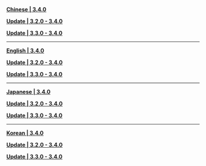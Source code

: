 **[Chinese | 3.4.0](https://d3ln624mszu7ty.cloudfront.net/client_app/download/pc_zip/20230109135018_10QhExKHwAoa4ecr/Audio_Chinese_3.4.0.zip)**

**[Update | 3.2.0 - 3.4.0](https://d3ln624mszu7ty.cloudfront.net/client_app/update/hk4e_global/10/zh-cn_3.2.0_3.4.0_hdiff_sJLa0SElyqR5dFBo.zip)**

**[Update | 3.3.0 - 3.4.0](https://d3ln624mszu7ty.cloudfront.net/client_app/update/hk4e_global/10/zh-cn_3.3.0_3.4.0_hdiff_CwIhpT8VfBUqlSEg.zip)**

---

**[English | 3.4.0](https://d3ln624mszu7ty.cloudfront.net/client_app/download/pc_zip/20230109135018_10QhExKHwAoa4ecr/Audio_English(US)_3.4.0.zip)**

**[Update | 3.2.0 - 3.4.0](https://d3ln624mszu7ty.cloudfront.net/client_app/update/hk4e_global/10/en-us_3.2.0_3.4.0_hdiff_Onc2ZSWqiHMLh80p.zip)**

**[Update | 3.3.0 - 3.4.0](https://d3ln624mszu7ty.cloudfront.net/client_app/update/hk4e_global/10/en-us_3.3.0_3.4.0_hdiff_kXarZuSHnoEYzWiq.zip)**

---

**[Japanese | 3.4.0](https://d3ln624mszu7ty.cloudfront.net/client_app/download/pc_zip/20230109135018_10QhExKHwAoa4ecr/Audio_Japanese_3.4.0.zip)**

**[Update | 3.2.0 - 3.4.0](https://d3ln624mszu7ty.cloudfront.net/client_app/update/hk4e_global/10/ja-jp_3.2.0_3.4.0_hdiff_QUa8erWEPHFwgGvc)**

**[Update | 3.3.0 - 3.4.0](https://d3ln624mszu7ty.cloudfront.net/client_app/update/hk4e_global/10/ja-jp_3.3.0_3.4.0_hdiff_4RnJjQLArch3yGOt.zip)**

---

**[Korean | 3.4.0](https://d3ln624mszu7ty.cloudfront.net/client_app/download/pc_zip/20230109135018_10QhExKHwAoa4ecr/Audio_Korean_3.4.0.zip)**

**[Update | 3.2.0 - 3.4.0](https://d3ln624mszu7ty.cloudfront.net/client_app/update/hk4e_global/10/ko-kr_3.2.0_3.4.0_hdiff_u1pfvG0C8lakLRKT.zip)**

**[Update | 3.3.0 - 3.4.0](https://d3ln624mszu7ty.cloudfront.net/client_app/update/hk4e_global/10/ko-kr_3.3.0_3.4.0_hdiff_j3fribpBSCJaMUnE.zip)**
